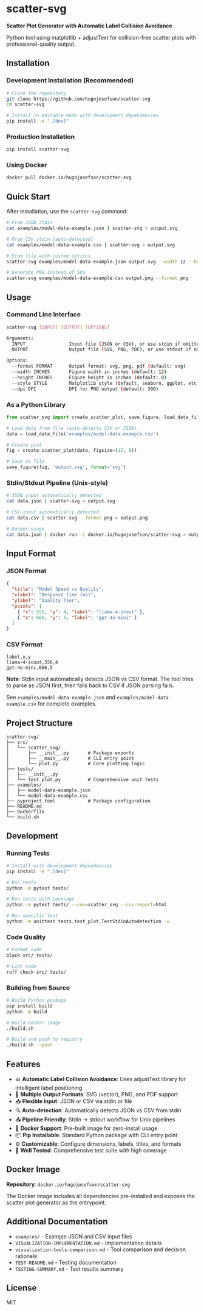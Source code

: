 # scatter-svg

**Scatter Plot Generator with Automatic Label Collision Avoidance**

Python tool using matplotlib + adjustText for collision-free scatter plots with
professional-quality output.

## Installation

### Development Installation (Recommended)

```bash
# Clone the repository
git clone https://github.com/hugojosefson/scatter-svg
cd scatter-svg

# Install in editable mode with development dependencies
pip install -e ".[dev]"
```

### Production Installation

```bash
pip install scatter-svg
```

### Using Docker

```bash
docker pull docker.io/hugojosefson/scatter-svg
```

## Quick Start

After installation, use the `scatter-svg` command:

```bash
# From JSON stdin
cat examples/model-data-example.json | scatter-svg > output.svg

# From CSV stdin (auto-detected)
cat examples/model-data-example.csv | scatter-svg > output.svg

# From file with custom options
scatter-svg examples/model-data-example.json output.svg --width 12 --height 8

# Generate PNG instead of SVG
scatter-svg examples/model-data-example.csv output.png --format png
```

## Usage

### Command Line Interface

```bash
scatter-svg [INPUT] [OUTPUT] [OPTIONS]

Arguments:
  INPUT                Input file (JSON or CSV), or use stdin if omitted
  OUTPUT               Output file (SVG, PNG, PDF), or use stdout if omitted

Options:
  --format FORMAT      Output format: svg, png, pdf (default: svg)
  --width INCHES       Figure width in inches (default: 12)
  --height INCHES      Figure height in inches (default: 8)
  --style STYLE        Matplotlib style (default, seaborn, ggplot, etc.)
  --dpi DPI            DPI for PNG output (default: 300)
```

### As a Python Library

```python
from scatter_svg import create_scatter_plot, save_figure, load_data_file

# Load data from file (auto-detects CSV or JSON)
data = load_data_file('examples/model-data-example.csv')

# Create plot
fig = create_scatter_plot(data, figsize=(12, 8))

# Save to file
save_figure(fig, 'output.svg', format='svg')
```

### Stdin/Stdout Pipeline (Unix-style)

```bash
# JSON input automatically detected
cat data.json | scatter-svg > output.svg

# CSV input automatically detected
cat data.csv | scatter-svg --format png > output.png

# Docker usage
cat data.json | docker run -i docker.io/hugojosefson/scatter-svg > output.svg
```

## Input Format

### JSON Format

```json
{
  "title": "Model Speed vs Quality",
  "xlabel": "Response Time (ms)",
  "ylabel": "Quality Tier",
  "points": [
    { "x": 556, "y": 4, "label": "llama-4-scout" },
    { "x": 666, "y": 5, "label": "gpt-4o-mini" }
  ]
}
```

### CSV Format

```csv
label,x,y
llama-4-scout,556,4
gpt-4o-mini,666,5
```

**Note**: Stdin input automatically detects JSON vs CSV format. The tool tries
to parse as JSON first, then falls back to CSV if JSON parsing fails.

See `examples/model-data-example.json` and `examples/model-data-example.csv` for
complete examples.

## Project Structure

```
scatter-svg/
├── src/
│   └── scatter_svg/
│       ├── __init__.py       # Package exports
│       ├── __main__.py       # CLI entry point
│       └── plot.py           # Core plotting logic
├── tests/
│   ├── __init__.py
│   └── test_plot.py          # Comprehensive unit tests
├── examples/
│   ├── model-data-example.json
│   └── model-data-example.csv
├── pyproject.toml            # Package configuration
├── README.md
├── Dockerfile
└── build.sh
```

## Development

### Running Tests

```bash
# Install with development dependencies
pip install -e ".[dev]"

# Run tests
python -m pytest tests/

# Run tests with coverage
python -m pytest tests/ --cov=scatter_svg --cov-report=html

# Run specific test
python -m unittest tests.test_plot.TestStdinAutodetection -v
```

### Code Quality

```bash
# Format code
black src/ tests/

# Lint code
ruff check src/ tests/
```

### Building from Source

```bash
# Build Python package
pip install build
python -m build

# Build Docker image
./build.sh

# Build and push to registry
./build.sh --push
```

## Features

- 📊 **Automatic Label Collision Avoidance**: Uses adjustText library for
  intelligent label positioning
- 🎨 **Multiple Output Formats**: SVG (vector), PNG, and PDF support
- 📥 **Flexible Input**: JSON or CSV via stdin or file
- 🔍 **Auto-detection**: Automatically detects JSON vs CSV from stdin
- 📤 **Pipeline Friendly**: Stdin → stdout workflow for Unix pipelines
- 🐳 **Docker Support**: Pre-built image for zero-install usage
- 📦 **Pip Installable**: Standard Python package with CLI entry point
- ⚙️ **Customizable**: Configure dimensions, labels, titles, and formats
- 🧪 **Well Tested**: Comprehensive test suite with high coverage

## Docker Image

**Repository**: `docker.io/hugojosefson/scatter-svg`

The Docker image includes all dependencies pre-installed and exposes the scatter
plot generator as the entrypoint.

## Additional Documentation

- `examples/` - Example JSON and CSV input files
- `VISUALIZATION-IMPLEMENTATION.md` - Implementation details
- `visualization-tools-comparison.md` - Tool comparison and decision rationale
- `TEST-README.md` - Testing documentation
- `TESTING-SUMMARY.md` - Test results summary

## License

MIT
